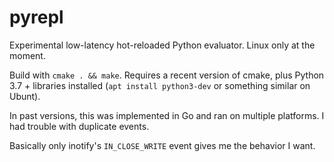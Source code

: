 pyrepl
======

Experimental low-latency hot-reloaded Python evaluator. Linux only at the moment.

Build with `cmake . && make`. Requires a recent version of cmake, plus Python 3.7 + libraries installed (`apt install python3-dev` or something similar on Ubunt).

In past versions, this was implemented in Go and ran on multiple platforms. I had trouble with duplicate events.

Basically only inotify's `IN_CLOSE_WRITE` event gives me the behavior I want.
